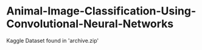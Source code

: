 # Animal-Image-Classification-Using-Convolutional-Neural-Networks

Kaggle Dataset found in 'archive.zip'
